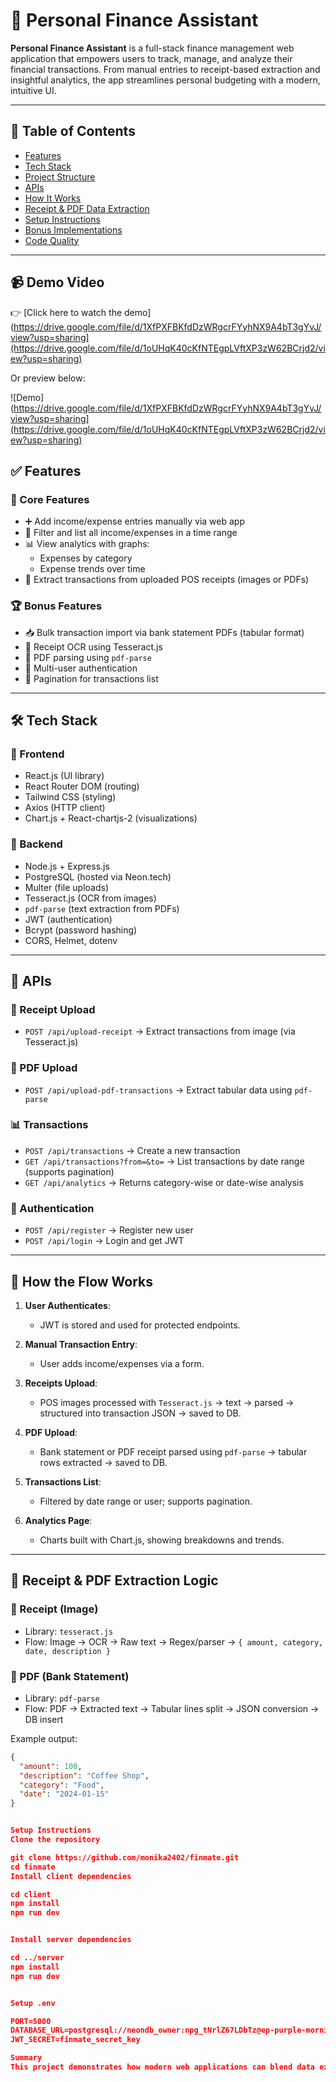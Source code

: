 # 💸 Personal Finance Assistant

**Personal Finance Assistant** is a full-stack finance management web application that empowers users to track, manage, and analyze their financial transactions. From manual entries to receipt-based extraction and insightful analytics, the app streamlines personal budgeting with a modern, intuitive UI.

---

## 📌 Table of Contents

- [Features](#-features)
- [Tech Stack](#-tech-stack)
- [Project Structure](#-project-structure)
- [APIs](#-apis)
- [How It Works](#-how-it-works)
- [Receipt & PDF Data Extraction](#-receipt--pdf-data-extraction)
- [Setup Instructions](#-setup-instructions)
- [Bonus Implementations](#-bonus-implementations)
- [Code Quality](#-code-quality-guidelines)

---

## 📹 Demo Video

👉 [Click here to watch the demo](https://drive.google.com/file/d/1XfPXFBKfdDzWRgcrFYyhNX9A4bT3gYvJ/view?usp=sharing](https://drive.google.com/file/d/1oUHqK40cKfNTEgpLVftXP3zW62BCrjd2/view?usp=sharing)

Or preview below:

![Demo](https://drive.google.com/file/d/1XfPXFBKfdDzWRgcrFYyhNX9A4bT3gYvJ/view?usp=sharing](https://drive.google.com/file/d/1oUHqK40cKfNTEgpLVftXP3zW62BCrjd2/view?usp=sharing)


## ✅ Features

### 🔹 Core Features
- ➕ Add income/expense entries manually via web app
- 📆 Filter and list all income/expenses in a time range
- 📊 View analytics with graphs:
  - Expenses by category
  - Expense trends over time
- 📸 Extract transactions from uploaded POS receipts (images or PDFs)

### 🏆 Bonus Features
- 📥 Bulk transaction import via bank statement PDFs (tabular format)
- 🧾 Receipt OCR using Tesseract.js
- 📄 PDF parsing using `pdf-parse`
- 👥 Multi-user authentication 
- 📃 Pagination for transactions list

---

## 🛠️ Tech Stack

### 🔷 Frontend
- React.js (UI library)
- React Router DOM (routing)
- Tailwind CSS (styling)
- Axios (HTTP client)
- Chart.js + React-chartjs-2 (visualizations)

### 🔶 Backend
- Node.js + Express.js
- PostgreSQL (hosted via Neon.tech)
- Multer (file uploads)
- Tesseract.js (OCR from images)
- `pdf-parse` (text extraction from PDFs)
- JWT (authentication)
- Bcrypt (password hashing)
- CORS, Helmet, dotenv

---

## 🔌 APIs

### 🧾 Receipt Upload
- `POST /api/upload-receipt` → Extract transactions from image (via Tesseract.js)

### 📄 PDF Upload
- `POST /api/upload-pdf-transactions` → Extract tabular data using `pdf-parse`

### 📊 Transactions
- `POST /api/transactions` → Create a new transaction
- `GET /api/transactions?from=&to=` → List transactions by date range (supports pagination)
- `GET /api/analytics` → Returns category-wise or date-wise analysis

### 👤 Authentication
- `POST /api/register` → Register new user
- `POST /api/login` → Login and get JWT

---

## 🔁 How the Flow Works

1. **User Authenticates**:
   - JWT is stored and used for protected endpoints.

2. **Manual Transaction Entry**:
   - User adds income/expenses via a form.

3. **Receipts Upload**:
   - POS images processed with `Tesseract.js` → text → parsed → structured into transaction JSON → saved to DB.

4. **PDF Upload**:
   - Bank statement or PDF receipt parsed using `pdf-parse` → tabular rows extracted → saved to DB.

5. **Transactions List**:
   - Filtered by date range or user; supports pagination.

6. **Analytics Page**:
   - Charts built with Chart.js, showing breakdowns and trends.

---

## 🧠 Receipt & PDF Extraction Logic

### 📸 Receipt (Image)
- Library: `tesseract.js`
- Flow: Image → OCR → Raw text → Regex/parser → `{ amount, category, date, description }`

### 📄 PDF (Bank Statement)
- Library: `pdf-parse`
- Flow: PDF → Extracted text → Tabular lines split → JSON conversion → DB insert

Example output:
```json
{
  "amount": 100,
  "description": "Coffee Shop",
  "category": "Food",
  "date": "2024-01-15"
}


Setup Instructions
Clone the repository

git clone https://github.com/monika2402/finmate.git
cd finmate
Install client dependencies

cd client
npm install
npm run dev


Install server dependencies

cd ../server
npm install
npm run dev


Setup .env

PORT=5000
DATABASE_URL=postgresql://neondb_owner:npg_tNrlZ67LDbTz@ep-purple-morning-a86oxr0z-pooler.eastus2.azure.neon.tech/neondb?sslmode=require&channel_binding=require
JWT_SECRET=finmate_secret_key

Summary
This project demonstrates how modern web applications can blend data extraction, financial management, and user analytics into a unified experience. Whether uploading a receipt or exploring expenses visually, Personal Finance Assistant delivers clarity and control over finances.
